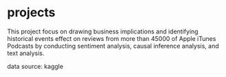 # projects

This project focus on drawing business implications and identifying historical events effect on reviews from more than 
45000 of Apple iTunes Podcasts by conducting sentiment analysis, causal inference analysis, and text analysis. 

data source: kaggle 

